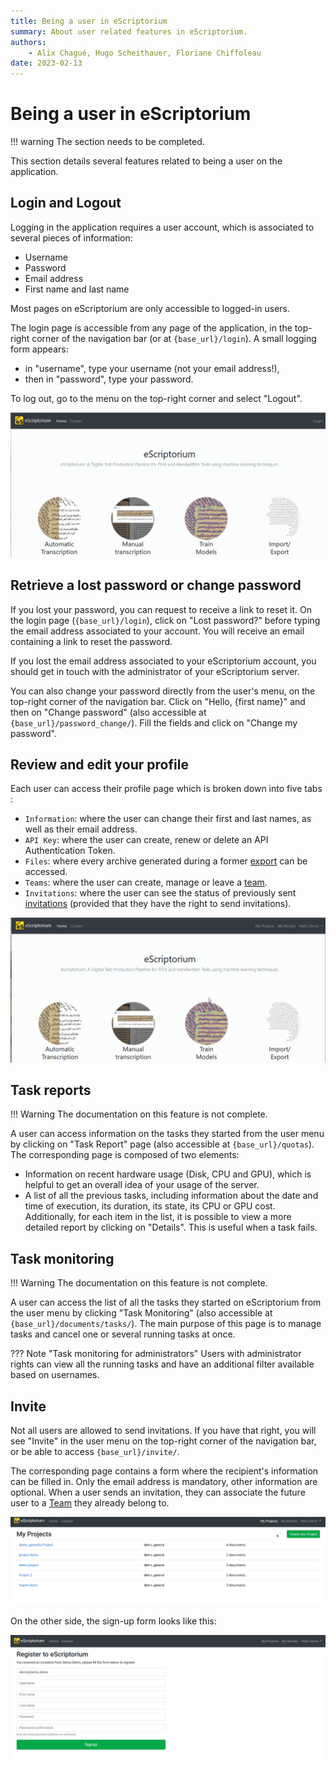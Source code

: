 ```yaml
---
title: Being a user in eScriptorium
summary: About user related features in eScriptorium.
authors:
    - Alix Chagué, Hugo Scheithauer, Floriane Chiffoleau
date: 2023-02-13
---
```


# Being a user in eScriptorium

!!! warning
    The section needs to be completed.

This section details several features related to being a user on the application.

## Login and Logout

Logging in the application requires a user account, which is associated to several pieces of information:

- Username
- Password
- Email address
- First name and last name

Most pages on eScriptorium are only accessible to logged-in users.

The login page is accessible from any page of the application, in the top-right corner of the navigation bar (or at `{base_url}/login`). A small logging form appears: 

- in "username", type your username (not your email address!), 
- then in "password", type your password.

To log out, go to the menu on the top-right corner and select "Logout".

![image: Illustration of the login and logout processes.](img/users/login_logout.gif "Logging in and out of eScriptorium.")

## Retrieve a lost password or change password

If you lost your password, you can request to receive a link to reset it. On the login page (`{base_url}/login`), click on "Lost password?" before typing the email address associated to your account. You will receive an email containing a link to reset the password.  

If you lost the email address associated to your eScriptorium account, you should get in touch with the administrator of your eScriptorium server.  

You can also change your password directly from the user's menu, on the top-right corner of the navigation bar. Click on "Hello, {first name}" and then on "Change password" (also accessible at `{base_url}/password_change/`). Fill the fields and click on "Change my password".

## Review and edit your profile

Each user can access their profile page which is broken down into five tabs :  

- `Information`: where the user can change their first and last names, as well as their email address.  
- `API Key`: where the user can create, renew or delete an API Authentication Token.  
- `Files`: where every archive generated during a former [export](export.md) can be accessed.  
- `Teams`: where the user can create, manage or leave a [team](collaborate.md#teams).
- `Invitations`: where the user can see the status of previously sent [invitations](#invite) (provided that they have the right to send invitations).  

![image: Illustration of the profile page](img/users/review_edit_profile.gif "Browsing the Profile page")

## Task reports

!!! Warning
    The documentation on this feature is not complete.

A user can access information on the tasks they started from the user menu by clicking on "Task Report" page (also accessible at `{base_url}/quotas`). The corresponding page is composed of two elements:  

- Information on recent hardware usage (Disk, CPU and GPU), which is helpful to get an overall idea of your usage of the server.
- A list of all the previous tasks, including information about the date and time of execution, its duration, its state, its CPU or GPU cost. Additionally, for each item in the list, it is possible to view a more detailed report by clicking on "Details". This is useful when a task fails.

<!-- todo: collect more information on task reports -->

## Task monitoring

!!! Warning
    The documentation on this feature is not complete.

A user can access the list of all the tasks they started on eScriptorium from the user menu by clicking "Task Monitoring" (also accessible at `{base_url}/documents/tasks/`). The main purpose of this page is to manage tasks and cancel one or several running tasks at once.

??? Note "Task monitoring for administrators"
    Users with administrator rights can view all the running tasks and have an additional filter available based on usernames.

<!-- todo: collect more information on task monitoring -->

## Invite  

Not all users are allowed to send invitations. If you have that right, you will see "Invite" in the user menu on the top-right corner of the navigation bar, or be able to access `{base_url}/invite/`.  

The corresponding page contains a form where the recipient's information can be filled in. Only the email address is mandatory, other information are optional. When a user sends an invitation, they can associate the future user to a [Team](collaborate.md#teams) they already belong to.

![Image: Demonstration of inviting a new user to an eScriptorium instance.](img/users/invite.gif "Demonstration of inviting a new user to an eScriptorium instance.")

On the other side, the sign-up form looks like this:

![Image: The recipient's form for signing-up to eScriptorium.](img/users/signup_form.png "The recipient's form for signing-up to eScriptorium.")
